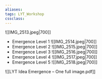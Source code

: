 ```yaml
---
aliases:
tags: LYT_Workshop 
cssclass: 
---
```


![[IMG_2513.jpeg|700]]
- Emergence Level 1
	![[IMG_2514.jpeg|700]]
- Emergence Level 2
	![[IMG_2515.jpeg|700]]
- Emergence Level 3
	![[IMG_2516.jpeg|700]]
- Emergence Level 4
	![[IMG_2517.jpeg|700]]
- Emergence Level 5
	![[IMG_2518.jpeg|700]]


![[LYT Idea Emergence – One full image.pdf]]